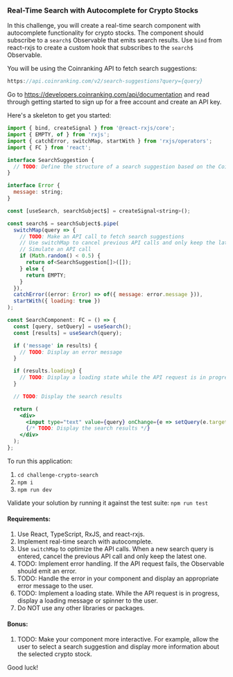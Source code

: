 ### Real-Time Search with Autocomplete for Crypto Stocks

In this challenge, you will create a real-time search component with autocomplete functionality for crypto stocks. The component should subscribe to a `search$` Observable that emits search results. Use `bind` from react-rxjs to create a custom hook that subscribes to the `search$` Observable.

You will be using the Coinranking API to fetch search suggestions:

```js
https://api.coinranking.com/v2/search-suggestions?query={query}
```

Go to https://developers.coinranking.com/api/documentation and read through getting started to sign up for a free account and create an API key.

Here's a skeleton to get you started:

```jsx
import { bind, createSignal } from '@react-rxjs/core';
import { EMPTY, of } from 'rxjs';
import { catchError, switchMap, startWith } from 'rxjs/operators';
import { FC } from 'react';

interface SearchSuggestion {
  // TODO: Define the structure of a search suggestion based on the Coinranking API
}

interface Error {
  message: string;
}

const [useSearch, searchSubject$] = createSignal<string>();

const search$ = searchSubject$.pipe(
  switchMap(query => {
    // TODO: Make an API call to fetch search suggestions
    // Use switchMap to cancel previous API calls and only keep the latest one
    // Simulate an API call
    if (Math.random() < 0.5) {
      return of<SearchSuggestion[]>([]);
    } else {
      return EMPTY;
    }
  }),
  catchError((error: Error) => of({ message: error.message })),
  startWith({ loading: true })
);

const SearchComponent: FC = () => {
  const [query, setQuery] = useSearch();
  const [results] = useSearch(query);

  if ('message' in results) {
    // TODO: Display an error message
  }

  if (results.loading) {
    // TODO: Display a loading state while the API request is in progress
  }

  // TODO: Display the search results

  return (
    <div>
      <input type="text" value={query} onChange={e => setQuery(e.target.value)} />
      {/* TODO: Display the search results */}
    </div>
  );
};
```

To run this application:
1. `cd challenge-crypto-search`
2. `npm i`
3. `npm run dev`

Validate your solution by running it against the test suite:
`npm run test`

#### Requirements:

1. Use React, TypeScript, RxJS, and react-rxjs.
2. Implement real-time search with autocomplete.
3. Use `switchMap` to optimize the API calls. When a new search query is entered, cancel the previous API call and only keep the latest one.
4. TODO: Implement error handling. If the API request fails, the Observable should emit an error.
5. TODO: Handle the error in your component and display an appropriate error message to the user.
6. TODO: Implement a loading state. While the API request is in progress, display a loading message or spinner to the user.
7. Do NOT use any other libraries or packages.

#### Bonus:

1. TODO: Make your component more interactive. For example, allow the user to select a search suggestion and display more information about the selected crypto stock.

Good luck!